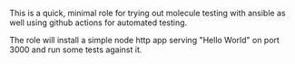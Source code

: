 This is a quick, minimal role for trying out molecule testing with ansible as well using github actions for automated testing.

The role will install a simple node http app serving "Hello World" on port 3000 and run some tests against it.
